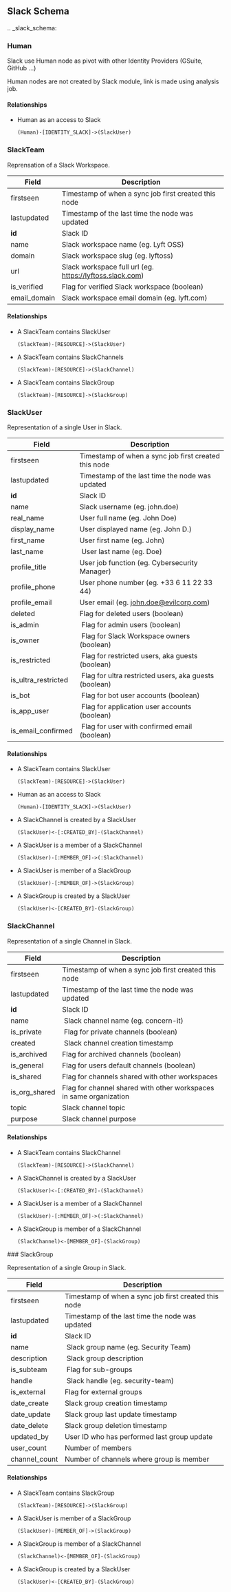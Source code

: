 ## Slack Schema

.. _slack_schema:


### Human

Slack use Human node as pivot with other Identity Providers (GSuite, GitHub ...)

Human nodes are not created by Slack module, link is made using analysis job.


#### Relationships

- Human as an access to Slack
    ```
    (Human)-[IDENTITY_SLACK]->(SlackUser)
    ```


### SlackTeam

Reprensation of a Slack Workspace.

| Field | Description |
|-------|--------------|
| firstseen| Timestamp of when a sync job first created this node  |
| lastupdated | Timestamp of the last time the node was updated |
| **id** | Slack ID |
| name | Slack workspace name (eg. Lyft OSS) |
| domain | Slack workspace slug (eg. lyftoss) |
| url | Slack workspace full url (eg. https://lyftoss.slack.com) |
| is_verified | Flag for verified Slack workspace (boolean) |
| email_domain | Slack workspace email domain (eg. lyft.com) |

#### Relationships

- A SlackTeam contains SlackUser

    ```
    (SlackTeam)-[RESOURCE]->(SlackUser)
    ```

- A SlackTeam contains SlackChannels

    ```
    (SlackTeam)-[RESOURCE]->(SlackChannel)
    ```

- A SlackTeam contains SlackGroup

    ```
    (SlackTeam)-[RESOURCE]->(SlackGroup)
    ```

### SlackUser

Representation of a single User in Slack.

| Field | Description |
|-------|--------------|
| firstseen| Timestamp of when a sync job first created this node  |
| lastupdated | Timestamp of the last time the node was updated |
| **id** | Slack ID |
| name | Slack username (eg. john.doe) |
| real_name | User full name (eg. John Doe) |
| display_name | User displayed name (eg. John D.) |
| first_name | User first name (eg. John) |
| last_name | User last name (eg. Doe) |
| profile_title | User job function (eg. Cybersecurity Manager) |
| profile_phone | User phone number (eg. +33 6 11 22 33 44) |
| profile_email | User email (eg. john.doe@evilcorp.com) |
| deleted | Flag for deleted users (boolean) |
| is_admin | Flag for admin users (boolean) |
| is_owner | Flag for Slack Workspace owners (boolean) |
| is_restricted | Flag for restricted users, aka guests (boolean) |
| is_ultra_restricted | Flag for ultra restricted users, aka guests (boolean) |
| is_bot | Flag for bot user accounts (boolean) |
| is_app_user | Flag for application user accounts (boolean) |
| is_email_confirmed | Flag for user with confirmed email (boolean) |

#### Relationships

- A SlackTeam contains SlackUser

    ```
    (SlackTeam)-[RESOURCE]->(SlackUser)
    ```

- Human as an access to Slack

    ```
    (Human)-[IDENTITY_SLACK]->(SlackUser)
    ```

- A SlackChannel is created by a SlackUser

    ```
    (SlackUser)<-[:CREATED_BY]-(SlackChannel)
    ```

- A SlackUser is a member of a SlackChannel

    ```
    (SlackUser)-[:MEMBER_OF]->(:SlackChannel)
    ```

- A SlackUser is member of a SlackGroup

    ```
    (SlackUser)-[:MEMBER_OF]->(SlackGroup)
    ```

- A SlackGroup is created by a SlackUser

    ```
    (SlackUser)<-[CREATED_BY]-(SlackGroup)
    ```


### SlackChannel

Representation of a single Channel in Slack.

| Field | Description |
|-------|--------------|
| firstseen| Timestamp of when a sync job first created this node  |
| lastupdated | Timestamp of the last time the node was updated |
| **id** | Slack ID |
| name | Slack channel name (eg. concern-it) |
| is_private | Flag for private channels (boolean) |
| created | Slack channel creation timestamp |
| is_archived | Flag for archived channels (boolean) |
| is_general | Flag for users default channels (boolean) |
| is_shared | Flag for channels shared with other workspaces |
| is_org_shared | Flag for channel shared with other workspaces in same organization |
| topic | Slack channel topic |
| purpose | Slack channel purpose |

#### Relationships

- A SlackTeam contains SlackChannel

    ```
    (SlackTeam)-[RESOURCE]->(SlackChannel)
    ```

- A SlackChannel is created by a SlackUser

    ```
    (SlackUser)<-[:CREATED_BY]-(SlackChannel)
    ```

- A SlackUser is a member of a SlackChannel

    ```
    (SlackUser)-[:MEMBER_OF]->(:SlackChannel)
    ```

- A SlackGroup is member of a SlackChannel

    ```
    (SlackChannel)<-[MEMBER_OF]-(SlackGroup)
    ```


### SlackGroup

Representation of a single Group in Slack.

| Field | Description |
|-------|--------------|
| firstseen| Timestamp of when a sync job first created this node  |
| lastupdated | Timestamp of the last time the node was updated |
| **id** | Slack ID |
| name | Slack group name (eg. Security Team) |
| description | Slack group description |
| is_subteam | Flag for sub-groups  |
| handle | Slack handle (eg. security-team) |
| is_external | Flag for external groups |
| date_create | Slack group creation timestamp |
| date_update | Slack group last update timestamp |
| date_delete | Slack group deletion timestamp |
| updated_by | User ID who has performed last group update |
| user_count | Number of members |
| channel_count | Number of channels where group is member |

#### Relationships

- A SlackTeam contains SlackGroup

    ```
    (SlackTeam)-[RESOURCE]->(SlackGroup)
    ```

- A SlackUser is member of a SlackGroup

    ```
    (SlackUser)-[MEMBER_OF]->(SlackGroup)
    ```

- A SlackGroup is member of a SlackChannel

    ```
    (SlackChannel)<-[MEMBER_OF]-(SlackGroup)
    ```

- A SlackGroup is created by a SlackUser

    ```
    (SlackUser)<-[CREATED_BY]-(SlackGroup)
    ```
